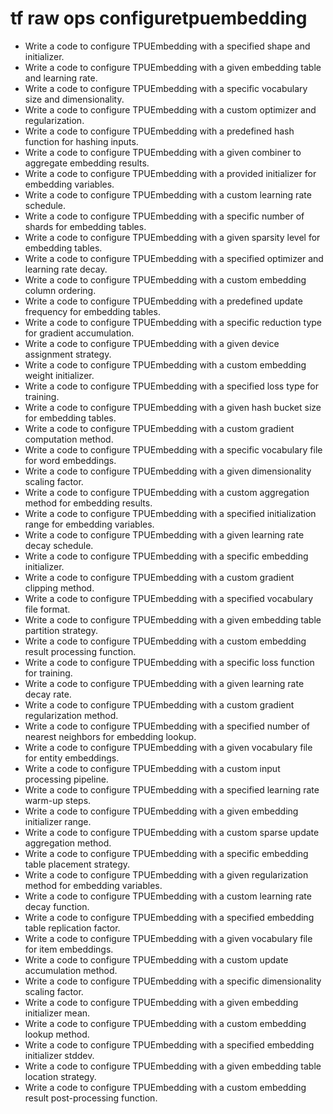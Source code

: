 # tf raw ops configuretpuembedding

- Write a code to configure TPUEmbedding with a specified shape and initializer.
- Write a code to configure TPUEmbedding with a given embedding table and learning rate.
- Write a code to configure TPUEmbedding with a specific vocabulary size and dimensionality.
- Write a code to configure TPUEmbedding with a custom optimizer and regularization.
- Write a code to configure TPUEmbedding with a predefined hash function for hashing inputs.
- Write a code to configure TPUEmbedding with a given combiner to aggregate embedding results.
- Write a code to configure TPUEmbedding with a provided initializer for embedding variables.
- Write a code to configure TPUEmbedding with a custom learning rate schedule.
- Write a code to configure TPUEmbedding with a specific number of shards for embedding tables.
- Write a code to configure TPUEmbedding with a given sparsity level for embedding tables.
- Write a code to configure TPUEmbedding with a specified optimizer and learning rate decay.
- Write a code to configure TPUEmbedding with a custom embedding column ordering.
- Write a code to configure TPUEmbedding with a predefined update frequency for embedding tables.
- Write a code to configure TPUEmbedding with a specific reduction type for gradient accumulation.
- Write a code to configure TPUEmbedding with a given device assignment strategy.
- Write a code to configure TPUEmbedding with a custom embedding weight initializer.
- Write a code to configure TPUEmbedding with a specified loss type for training.
- Write a code to configure TPUEmbedding with a given hash bucket size for embedding tables.
- Write a code to configure TPUEmbedding with a custom gradient computation method.
- Write a code to configure TPUEmbedding with a specific vocabulary file for word embeddings.
- Write a code to configure TPUEmbedding with a given dimensionality scaling factor.
- Write a code to configure TPUEmbedding with a custom aggregation method for embedding results.
- Write a code to configure TPUEmbedding with a specified initialization range for embedding variables.
- Write a code to configure TPUEmbedding with a given learning rate decay schedule.
- Write a code to configure TPUEmbedding with a specific embedding initializer.
- Write a code to configure TPUEmbedding with a custom gradient clipping method.
- Write a code to configure TPUEmbedding with a specified vocabulary file format.
- Write a code to configure TPUEmbedding with a given embedding table partition strategy.
- Write a code to configure TPUEmbedding with a custom embedding result processing function.
- Write a code to configure TPUEmbedding with a specific loss function for training.
- Write a code to configure TPUEmbedding with a given learning rate decay rate.
- Write a code to configure TPUEmbedding with a custom gradient regularization method.
- Write a code to configure TPUEmbedding with a specified number of nearest neighbors for embedding lookup.
- Write a code to configure TPUEmbedding with a given vocabulary file for entity embeddings.
- Write a code to configure TPUEmbedding with a custom input processing pipeline.
- Write a code to configure TPUEmbedding with a specified learning rate warm-up steps.
- Write a code to configure TPUEmbedding with a given embedding initializer range.
- Write a code to configure TPUEmbedding with a custom sparse update aggregation method.
- Write a code to configure TPUEmbedding with a specific embedding table placement strategy.
- Write a code to configure TPUEmbedding with a given regularization method for embedding variables.
- Write a code to configure TPUEmbedding with a custom learning rate decay function.
- Write a code to configure TPUEmbedding with a specified embedding table replication factor.
- Write a code to configure TPUEmbedding with a given vocabulary file for item embeddings.
- Write a code to configure TPUEmbedding with a custom update accumulation method.
- Write a code to configure TPUEmbedding with a specific dimensionality scaling factor.
- Write a code to configure TPUEmbedding with a given embedding initializer mean.
- Write a code to configure TPUEmbedding with a custom embedding lookup method.
- Write a code to configure TPUEmbedding with a specified embedding initializer stddev.
- Write a code to configure TPUEmbedding with a given embedding table location strategy.
- Write a code to configure TPUEmbedding with a custom embedding result post-processing function.